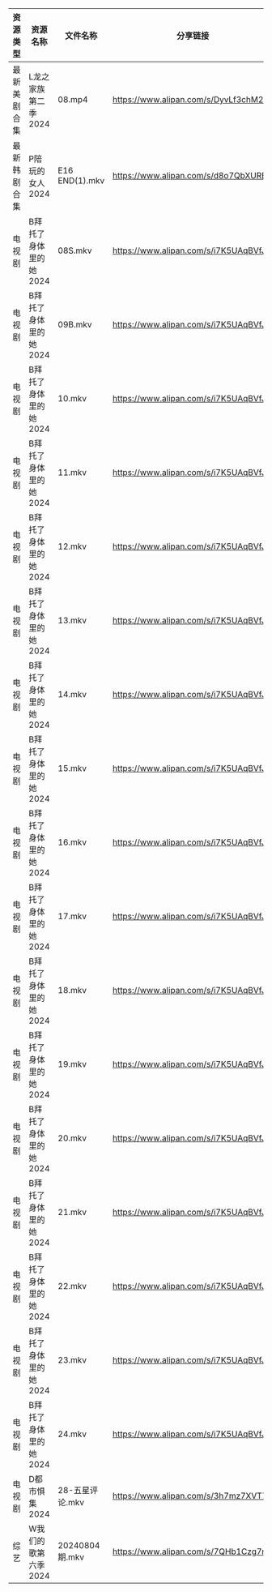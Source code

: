 | 资源类型   | 资源名称          | 文件名称           | 分享链接                                 | 更新时间                |
| ------ | ------------- | -------------- | ------------------------------------ | ------------------- |
| 最新美剧合集 | L龙之家族第二季2024  | 08.mp4         | https://www.alipan.com/s/DyvLf3chM2K | 2024-08-05 12:10:04 |
| 最新韩剧合集 | P陪玩的女人2024    | E16 END(1).mkv | https://www.alipan.com/s/d8o7QbXUREf | 2024-08-05 00:09:51 |
| 电视剧    | B拜托了身体里的她2024 | 08S.mkv        | https://www.alipan.com/s/i7K5UAqBVfJ | 2024-08-05 08:02:10 |
| 电视剧    | B拜托了身体里的她2024 | 09B.mkv        | https://www.alipan.com/s/i7K5UAqBVfJ | 2024-08-05 08:02:10 |
| 电视剧    | B拜托了身体里的她2024 | 10.mkv         | https://www.alipan.com/s/i7K5UAqBVfJ | 2024-08-05 08:02:09 |
| 电视剧    | B拜托了身体里的她2024 | 11.mkv         | https://www.alipan.com/s/i7K5UAqBVfJ | 2024-08-05 08:02:09 |
| 电视剧    | B拜托了身体里的她2024 | 12.mkv         | https://www.alipan.com/s/i7K5UAqBVfJ | 2024-08-05 08:02:09 |
| 电视剧    | B拜托了身体里的她2024 | 13.mkv         | https://www.alipan.com/s/i7K5UAqBVfJ | 2024-08-05 08:02:08 |
| 电视剧    | B拜托了身体里的她2024 | 14.mkv         | https://www.alipan.com/s/i7K5UAqBVfJ | 2024-08-05 08:02:08 |
| 电视剧    | B拜托了身体里的她2024 | 15.mkv         | https://www.alipan.com/s/i7K5UAqBVfJ | 2024-08-05 08:02:08 |
| 电视剧    | B拜托了身体里的她2024 | 16.mkv         | https://www.alipan.com/s/i7K5UAqBVfJ | 2024-08-05 08:02:07 |
| 电视剧    | B拜托了身体里的她2024 | 17.mkv         | https://www.alipan.com/s/i7K5UAqBVfJ | 2024-08-05 08:02:07 |
| 电视剧    | B拜托了身体里的她2024 | 18.mkv         | https://www.alipan.com/s/i7K5UAqBVfJ | 2024-08-05 08:02:07 |
| 电视剧    | B拜托了身体里的她2024 | 19.mkv         | https://www.alipan.com/s/i7K5UAqBVfJ | 2024-08-05 08:02:06 |
| 电视剧    | B拜托了身体里的她2024 | 20.mkv         | https://www.alipan.com/s/i7K5UAqBVfJ | 2024-08-05 08:02:06 |
| 电视剧    | B拜托了身体里的她2024 | 21.mkv         | https://www.alipan.com/s/i7K5UAqBVfJ | 2024-08-05 08:02:06 |
| 电视剧    | B拜托了身体里的她2024 | 22.mkv         | https://www.alipan.com/s/i7K5UAqBVfJ | 2024-08-05 08:02:05 |
| 电视剧    | B拜托了身体里的她2024 | 23.mkv         | https://www.alipan.com/s/i7K5UAqBVfJ | 2024-08-05 08:02:05 |
| 电视剧    | B拜托了身体里的她2024 | 24.mkv         | https://www.alipan.com/s/i7K5UAqBVfJ | 2024-08-05 08:02:05 |
| 电视剧    | D都市惧集2024     | 28-五星评论.mkv    | https://www.alipan.com/s/3h7mz7XVT7D | 2024-08-05 12:05:26 |
| 综艺     | W我们的歌第六季2024  | 20240804期.mkv  | https://www.alipan.com/s/7QHb1Czg7nU | 2024-08-05 00:09:11 |
